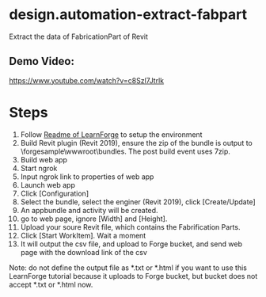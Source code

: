 # design.automation-extract-fabpart
Extract the data of FabricationPart of Revit

## Demo Video:
https://www.youtube.com/watch?v=c8Szl7Jtrlk

# Steps
1.	Follow [Readme of LearnForge](https://github.com/Autodesk-Forge/learn.forge.designautomation/tree/master/forgesample) to setup the environment 
2.	Build Revit plugin (Revit 2019), ensure the zip of the bundle is output to \forgesample\wwwroot\bundles. The post build event uses 7zip. 
3.	Build web app
4.	Start ngrok
5.	Input ngrok link to properties of web app
6.	Launch web app
7.	Click [Configuration] 
8.	Select the bundle, select the enginer (Revit 2019), click [Create/Update]
9.	An appbundle and activity will be created.
10.	go to web page, ignore [Width] and [Height]. 
11.	Upload your soure Revit file, which contains the Fabrification Parts.
12.	Click [Start WorkItem]. Wait a moment
13.	It will output the csv file, and upload to Forge bucket, and send web page with the download link of the csv

Note: do not define the output file as *.txt or *.html if you want to use this LearnForge tutorial because it uploads to Forge bucket, but bucket does not accept *.txt or *.html now. 

